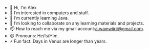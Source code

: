 - 👋 Hi, I’m Alex
- 👀 I’m interested in computers and stuff.
- 🌱 I’m currently learning Java.
- 💞️ I’m looking to collaborate on any learning materials and projects.
- 📫 How to reach me via my gmail account:a.wamwiirii@gmail.com.
- 😄 Pronouns: He/Is/Him.
- ⚡ Fun fact: Days in Venus are longer than years.

<!---
wamwirii/wamwirii is a ✨ special ✨ repository because its `README.md` (this file) appears on your GitHub profile.
You can click the Preview link to take a look at your changes.
--->
